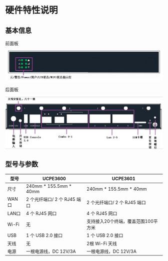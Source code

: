 # 硬件特性说明

## **基本信息**

前面板

![HardwareFeatures1](/images/HardwareFeatures1.png)

后面板

![HardwareFeatures2](/images/HardwareFeatures2.png) 

## **型号与参数**

| 型号  | UCPE3600                     | UCPE3601                            |
| ----- | ---------------------------- | ----------------------------------- |
| 尺寸  | 240mm * 155.5mm * 40mm              | 240mm * 155.5mm * 40mm                     |
| WAN口 | 2 个光纤端口/ 2 个 RJ45 端口 | 2 个光纤端口/ 2 个 RJ45 端口        |
| LAN口 | 4 个 RJ45 网口               | 4 个 RJ45 网口                      |
| Wi-Fi | 无                           | 支持接入20个终端，覆盖范围100平方米 |
| USB   | 1 个 USB 2.0 接口            | 1 个 USB 2.0 接口                   |
| 天线  | 无                           | 2根 Wi-Fi 天线                      |
| 电源  | 一根电源线，DC 12V/3A        | 一根电源线，DC 12V/3A               |

 